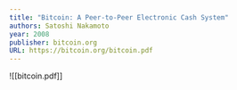 ```yaml
---
title: "Bitcoin: A Peer-to-Peer Electronic Cash System"
authors: Satoshi Nakamoto
year: 2008
publisher: bitcoin.org
URL: https://bitcoin.org/bitcoin.pdf
---
```

![[bitcoin.pdf]]